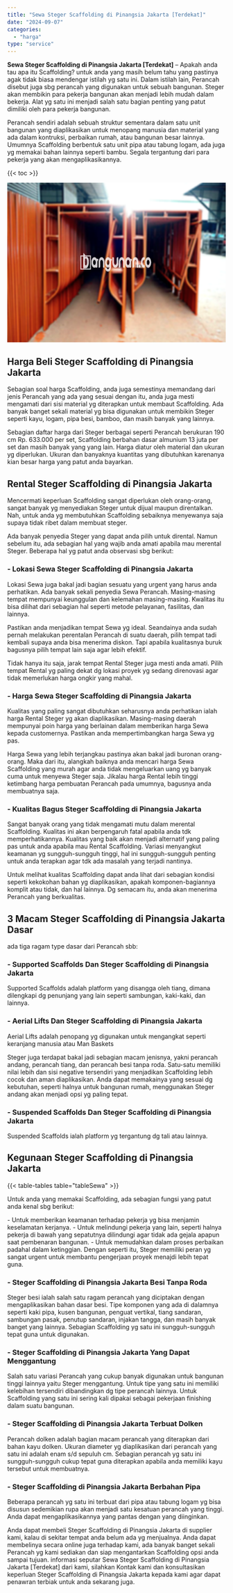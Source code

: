 ```yaml
---
title: "Sewa Steger Scaffolding di Pinangsia Jakarta [Terdekat]"
date: "2024-09-07"
categories: 
  - "harga"
type: "service"
---
```


**Sewa Steger Scaffolding di Pinangsia Jakarta \[Terdekat\]** – Apakah anda tau apa itu Scaffolding? untuk anda yang masih belum tahu yang pastinya agak tidak biasa mendengar istilah yg satu ini. Dalam istilah lain, Perancah disebut juga sbg perancah yang digunakan untuk sebuah bangunan. Steger akan membikin para pekerja bangunan akan menjadi lebih mudah dalam bekerja. Alat yg satu ini menjadi salah satu bagian penting yang patut dimiliki oleh para pekerja bangunan.

Perancah sendiri adalah sebuah struktur sementara dalam satu unit bangunan yang diaplikasikan untuk menopang manusia dan material yang ada dalam kontruksi, perbaikan rumah, atau bangunan besar lainnya. Umumnya Scaffolding berbentuk satu unit pipa atau tabung logam, ada juga yg memakai bahan lainnya seperti bambu. Segala tergantung dari para pekerja yang akan mengaplikasikannya.

{{< toc >}}

![Sewa Steger Scaffolding di Pinangsia Jakarta [Terdekat]](/images/sewa-scaffolding-steger-25.png)

## Harga Beli Steger Scaffolding di Pinangsia Jakarta

Sebagian soal harga Scaffolding, anda juga semestinya memandang dari jenis Perancah yang ada yang sesuai dengan itu, anda juga mesti mengamati dari sisi material yg diterapkan untuk membaut Scaffolding. Ada banyak banget sekali material yg bisa digunakan untuk membikin Steger seperti kayu, logam, pipa besi, bamboo, dan masih banyak yang lainnya.

Sebagian daftar harga dari Steger berbagai seperti Perancah berukuran 190 cm Rp. 633.000 per set, Scaffolding berbahan dasar almunium 13 juta per set dan masih banyak yang yang lain. Harga diatur oleh material dan ukuran yg diperlukan. Ukuran dan banyaknya kuantitas yang dibutuhkan karenanya kian besar harga yang patut anda bayarkan.

## Rental Steger Scaffolding di Pinangsia Jakarta

Mencermati keperluan Scaffolding sangat diperlukan oleh orang-orang, sangat banyak yg menyediakan Steger untuk dijual maupun direntalkan. Nah, untuk anda yg membutuhkan Scaffolding sebaiknya menyewanya saja supaya tidak ribet dalam membuat steger.

Ada banyak penyedia Steger yang dapat anda pilih untuk dirental. Namun sebelum itu, ada sebagian hal yang wajib anda amati apabila mau merental Steger. Beberapa hal yg patut anda observasi sbg berikut:

### \- Lokasi Sewa Steger Scaffolding di Pinangsia Jakarta

Lokasi Sewa juga bakal jadi bagian sesuatu yang urgent yang harus anda perhatikan. Ada banyak sekali penyedia Sewa Perancah. Masing-masing tempat mempunyai keunggulan dan kelemahan masing-masing. Kwalitas itu bisa dilihat dari sebagian hal seperti metode pelayanan, fasilitas, dan lainnya.

Pastikan anda menjadikan tempat Sewa yg ideal. Seandainya anda sudah pernah melakukan perentalan Perancah di suatu daerah, pilih tempat tadi kembali supaya anda bisa menerima diskon. Tapi apabila kualitasnya buruk bagusnya pilih tempat lain saja agar lebih efektif.

Tidak hanya itu saja, jarak tempat Rental Steger juga mesti anda amati. Pilih tempat Rental yg paling dekat dg lokasi proyek yg sedang direnovasi agar tidak memerlukan harga ongkir yang mahal.

### \- Harga Sewa Steger Scaffolding di Pinangsia Jakarta

Kualitas yang paling sangat dibutuhkan seharusnya anda perhatikan ialah harga Rental Steger yg akan diaplikasikan. Masing-masing daerah mempunyai poin harga yang berlainan dalam memberikan harga Sewa kepada customernya. Pastikan anda mempertimbangkan harga Sewa yg pas.

Harga Sewa yang lebih terjangkau pastinya akan bakal jadi buronan orang-orang. Maka dari itu, alangkah baiknya anda mencari harga Sewa Scaffolding yang murah agar anda tidak mengeluarkan uang yg banyak cuma untuk menyewa Steger saja. Jikalau harga Rental lebih tinggi ketimbang harga pembuatan Perancah pada umumnya, bagusnya anda membuatnya saja.

### \- Kualitas Bagus Steger Scaffolding di Pinangsia Jakarta

Sangat banyak orang yang tidak mengamati mutu dalam merental Scaffolding. Kualitas ini akan berpengaruh fatal apabila anda tdk memperhatikannya. Kualitas yang baik akan menjadi alternatif yang paling pas untuk anda apabila mau Rental Scaffolding. Variasi menyangkut keamanan yg sungguh-sungguh tinggi, hal ini sungguh-sungguh penting untuk anda terapkan agar tdk ada masalah yang terjadi nantinya.

Untuk melihat kualitas Scaffolding dapat anda lihat dari sebagian kondisi seperti kekokohan bahan yg diaplikasikan, apakah komponen-bagiannya komplit atau tidak, dan hal lainnya. Dg semacam itu, anda akan menerima Perancah yang berkualitas.

## 3 Macam Steger Scaffolding di Pinangsia Jakarta Dasar

ada tiga ragam type dasar dari Perancah sbb:

### \- Supported Scaffolds Dan Steger Scaffolding di Pinangsia Jakarta

Supported Scaffolds adalah platform yang disangga oleh tiang, dimana dilengkapi dg penunjang yang lain seperti sambungan, kaki-kaki, dan lainnya.

### \- Aerial Lifts Dan Steger Scaffolding di Pinangsia Jakarta

Aerial Lifts adalah penopang yg digunakan untuk mengangkat seperti keranjang manusia atau Man Baskets

Steger juga terdapat bakal jadi sebagian macam jenisnya, yakni perancah andang, perancah tiang, dan perancah besi tanpa roda. Satu-satu memiliki nilai lebih dan sisi negative tersendiri yang menjadikan Scaffolding lebih cocok dan aman diaplikasikan. Anda dapat memakainya yang sesuai dg kebutuhan, seperti halnya untuk bangunan rumah, menggunakan Steger andang akan menjadi opsi yg paling tepat.

### \- Suspended Scaffolds Dan Steger Scaffolding di Pinangsia Jakarta

Suspended Scaffolds ialah platform yg tergantung dg tali atau lainnya.

## Kegunaan Steger Scaffolding di Pinangsia Jakarta

{{< table-tables table="tableSewa" >}}

Untuk anda yang memakai Scaffolding, ada sebagian fungsi yang patut anda kenal sbg berikut:

\- Untuk memberikan keamanan terhadap pekerja yg bisa menjamin keselamatan kerjanya. - Untuk melindungi pekerja yang lain, seperti halnya pekerja di bawah yang sepatutnya dilindungi agar tidak ada gejala apapun saat pembenaran bangunan. - Untuk memudahkan dalam proses perbaikan padahal dalam ketinggian. Dengan seperti itu, Steger memiliki peran yg sangat urgent untuk membantu pengerjaan proyek menajdi lebih tepat guna.

### \- Steger Scaffolding di Pinangsia Jakarta Besi Tanpa Roda

Steger besi ialah salah satu ragam perancah yang diciptakan dengan mengaplikasikan bahan dasar besi. Tipe komponen yang ada di dalamnya seperti kaki pipa, kusen bangunan, penguat vertikal, tiang sandaran, sambungan pasak, penutup sandaran, injakan tangga, dan masih banyak banget yang lainnya. Sebagian Scaffolding yg satu ini sungguh-sungguh tepat guna untuk digunakan.

### \- Steger Scaffolding di Pinangsia Jakarta Yang Dapat Menggantung

Salah satu variasi Perancah yang cukup banyak digunakan untuk bangunan tinggi lainnya yaitu Steger menggantung. Untuk tipe yang satu ini memiliki kelebihan tersendiri dibandingkan dg tipe perancah lainnya. Untuk Scaffolding yang satu ini sering kali dipakai sebagai pekerjaan finishing dalam suatu bangunan.

### \- Steger Scaffolding di Pinangsia Jakarta Terbuat Dolken

Perancah dolken adalah bagian macam perancah yang diterapkan dari bahan kayu dolken. Ukuran diameter yg diaplikasikan dari perancah yang satu ini adalah enam s/d sepuluh cm. Sebagian perancah yg satu ini sungguh-sungguh cukup tepat guna diterapkan apabila anda memiliki kayu tersebut untuk membuatnya.

### \- Steger Scaffolding di Pinangsia Jakarta Berbahan Pipa

Beberapa perancah yg satu ini terbuat dari pipa atau tabung logam yg bisa disusun sedemikian rupa akan menjadi satu kesatuan perancah yang tinggi. Anda dapat mengaplikasikannya yang pantas dengan yang diinginkan.

Anda dapat membeli Steger Scaffolding di Pinangsia Jakarta di supplier kami, kalau di sekitar tempat anda belum ada yg menjualnya. Anda dapat membelinya secara online juga terhadap kami, ada banyak banget sekali Perancah yg kami sediakan dan siap mengantarkan Scaffolding opsi anda sampai tujuan. informasi seputar Sewa Steger Scaffolding di Pinangsia Jakarta \[Terdekat\] dari kami, silahkan Kontak kami dan konsultasikan keperluan Steger Scaffolding di Pinangsia Jakarta kepada kami agar dapat penawran terbiak untuk anda sekarang juga.
